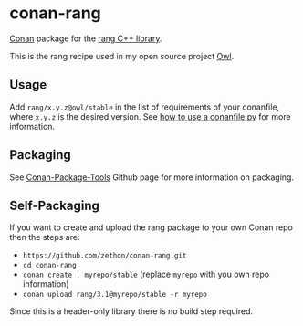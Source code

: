 # conan-rang

[Conan](https://bintray.com/zethon/owl/rang%3Aowl) package for the [rang C++ library](https://github.com/agauniyal/rang).

This is the rang recipe used in my open source project [Owl](https://github.com/zethon/owl). 

## Usage

Add `rang/x.y.z@owl/stable` in the list of requirements of your conanfile, where `x.y.z` is the desired version. See [how to use a conanfile.py](http://docs.conan.io/en/latest/mastering/conanfile_py.html) for more information.

## Packaging

See [Conan-Package-Tools](https://github.com/conan-io/conan-package-tools) Github page for more information on packaging.

## Self-Packaging

If you want to create and upload the rang package to your own Conan repo then the steps are:

* `https://github.com/zethon/conan-rang.git`
* `cd conan-rang`
* `conan create . myrepo/stable` (replace `myrepo` with you own repo information)
* `conan upload rang/3.1@myrepo/stable -r myrepo`

Since this is a header-only library there is no build step required.